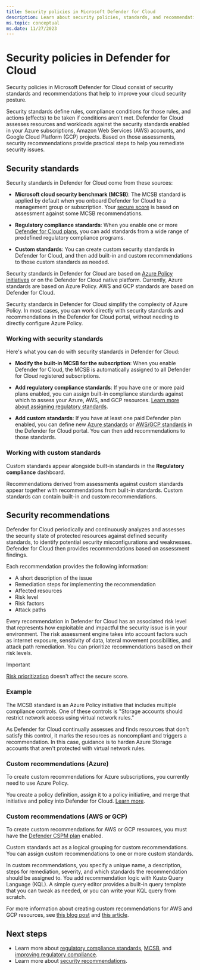 ```yaml
---
title: Security policies in Microsoft Defender for Cloud 
description: Learn about security policies, standards, and recommendations in Microsoft Defender for Cloud.
ms.topic: conceptual
ms.date: 11/27/2023
---
```


# Security policies in Defender for Cloud

Security policies in Microsoft Defender for Cloud consist of security standards and recommendations that help to improve your cloud security posture.

Security standards define rules, compliance conditions for those rules, and actions (effects) to be taken if conditions aren't met. Defender for Cloud assesses resources and workloads against the security standards enabled in your Azure subscriptions, Amazon Web Services (AWS) accounts, and Google Cloud Platform (GCP) projects. Based on those assessments, security recommendations provide practical steps to help you remediate security issues.

## Security standards

Security standards in Defender for Cloud come from these sources:

- **Microsoft cloud security benchmark (MCSB)**: The MCSB standard is applied by default when you onboard Defender for Cloud to a management group or subscription. Your [secure score](secure-score-security-controls.md) is based on assessment against some MCSB recommendations.

- **Regulatory compliance standards**: When you enable one or more [Defender for Cloud plans](defender-for-cloud-introduction.md), you can add standards from a wide range of predefined regulatory compliance programs.

- **Custom standards**: You can create custom security standards in Defender for Cloud, and then add built-in and custom recommendations to those custom standards as needed.

Security standards in Defender for Cloud are based on [Azure Policy](../governance/policy/overview.md) [initiatives](../governance/policy/concepts/initiative-definition-structure.md) or on the Defender for Cloud native platform. Currently, Azure standards are based on Azure Policy. AWS and GCP standards are based on Defender for Cloud.

Security standards in Defender for Cloud simplify the complexity of Azure Policy. In most cases, you can work directly with security standards and recommendations in the Defender for Cloud portal, without needing to directly configure Azure Policy.

### Working with security standards

Here's what you can do with security standards in Defender for Cloud:

- **Modify the built-in MCSB for the subscription**: When you enable Defender for Cloud, the MCSB is automatically assigned to all Defender for Cloud registered subscriptions.

- **Add regulatory compliance standards**: If you have one or more paid plans enabled, you can assign built-in compliance standards against which to assess your Azure, AWS, and GCP resources. [Learn more about assigning regulatory standards](update-regulatory-compliance-packages.md).

- **Add custom standards**: If you have at least one paid Defender plan enabled, you can define new [Azure standards](custom-security-policies.md) or [AWS/GCP standards](create-custom-recommendations.md) in the Defender for Cloud portal. You can then add recommendations to those standards.

### Working with custom standards

Custom standards appear alongside built-in standards in the **Regulatory compliance** dashboard.

Recommendations derived from assessments against custom standards appear together with recommendations from built-in standards. Custom standards can contain built-in and custom recommendations.

## Security recommendations

Defender for Cloud periodically and continuously analyzes and assesses the security state of protected resources against  defined security standards, to identify potential security misconfigurations and weaknesses. Defender for Cloud then provides recommendations based on assessment findings.

Each recommendation provides the following information:

- A short description of the issue
- Remediation steps for implementing the recommendation
- Affected resources
- Risk level
- Risk factors
- Attack paths

Every recommendation in Defender for Cloud has an associated risk level that represents how exploitable and impactful the security issue is in your environment. The risk assessment engine takes into account factors such as internet exposure, sensitivity of data, lateral movement possibilities, and attack path remediation. You can prioritize recommendations based on their risk levels.

> [!IMPORTANT]
> [Risk prioritization](risk-prioritization.md) doesn't affect the secure score.

### Example

The MCSB standard is an Azure Policy initiative that includes multiple compliance controls. One of these controls is "Storage accounts should restrict network access using virtual network rules."

As Defender for Cloud continually assesses and finds resources that don't satisfy this control, it marks the resources as noncompliant and triggers a recommendation. In this case, guidance is to harden Azure Storage accounts that aren't protected with virtual network rules.

### Custom recommendations (Azure)

To create custom recommendations for Azure subscriptions, you currently need to use Azure Policy.

You create a policy definition, assign it to a policy initiative, and merge that initiative and policy into Defender for Cloud. [Learn more](custom-security-policies.md).

### Custom recommendations (AWS or GCP)

To create custom recommendations for AWS or GCP resources, you must have the [Defender CSPM plan](concept-cloud-security-posture-management.md) enabled.

Custom standards act as a logical grouping for custom recommendations. You can assign custom recommendations to one or more custom standards.

In custom recommendations, you specify a unique name, a description, steps for remediation, severity, and which standards the recommendation should be assigned to. You add recommendation logic with Kusto Query Language (KQL). A simple query editor provides a built-in query template that you can tweak as needed, or you can write your KQL query from scratch.

For more information about creating custom recommendations for AWS and GCP resources, see [this blog post](https://techcommunity.microsoft.com/t5/microsoft-defender-for-cloud/creating-custom-recommendations-amp-standards-for-aws-gcp/ba-p/3810248) and
[this article](create-custom-recommendations.md).

## Next steps

- Learn more about [regulatory compliance standards](concept-regulatory-compliance-standards.md), [MCSB](concept-regulatory-compliance.md), and [improving regulatory compliance](regulatory-compliance-dashboard.md).
- Learn more about [security recommendations](review-security-recommendations.md).
